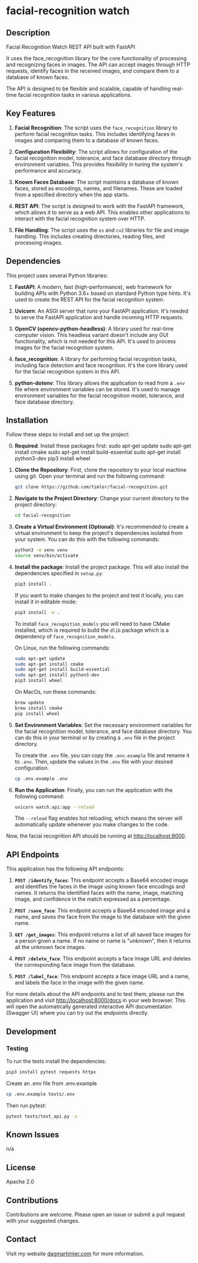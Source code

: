 # facial-recognition watch

## Description

Facial Recognition Watch REST API built with FastAPI

It uses the face_recognition library for the core functionality of processing and recognizing faces in images. The API can accept images through HTTP requests, identify faces in the received images, and compare them to a database of known faces.

The API is designed to be flexible and scalable, capable of handling real-time facial recognition tasks in various applications.

## Key Features

1. **Facial Recognition**: The script uses the `face_recognition` library to perform facial recognition tasks. This includes identifying faces in images and comparing them to a database of known faces.

2. **Configuration Flexibility**: The script allows for configuration of the facial recognition model, tolerance, and face database directory through environment variables. This provides flexibility in tuning the system's performance and accuracy.

3. **Known Faces Database**: The script maintains a database of known faces, stored as encodings, names, and filenames. These are loaded from a specified directory when the app starts.

4. **REST API**: The script is designed to work with the FastAPI framework, which allows it to serve as a web API. This enables other applications to interact with the facial recognition system over HTTP.

5. **File Handling**: The script uses the `os` and `cv2` libraries for file and image handling. This includes creating directories, reading files, and processing images.

## Dependencies

This project uses several Python libraries:

1. **FastAPI**: A modern, fast (high-performance), web framework for building APIs with Python 3.6+ based on standard Python type hints. It's used to create the REST API for the facial recognition system.

2. **Uvicorn**: An ASGI server that runs your FastAPI application. It's needed to serve the FastAPI application and handle incoming HTTP requests.

3. **OpenCV (opencv-python-headless)**: A library used for real-time computer vision. This headless variant doesn't include any GUI functionality, which is not needed for this API. It's used to process images for the facial recognition system.

4. **face_recognition**: A library for performing facial recognition tasks, including face detection and face recognition. It's the core library used for the facial recognition system in this API.

5. **python-dotenv**: This library allows the application to read from a `.env` file where environment variables can be stored. It's used to manage environment variables for the facial recognition model, tolerance, and face database directory.

## Installation

Follow these steps to install and set up the project:

0. **Required**: Install these packages first:
sudo apt-get update
sudo apt-get install cmake
sudo apt-get install build-essential
sudo apt-get install python3-dev
pip3 install wheel

1. **Clone the Repository**: First, clone the repository to your local machine using git. Open your terminal and run the following command:

    ```bash
    git clone https://github.com/timler/facial-recognition.git
    ```

2. **Navigate to the Project Directory**: Change your current directory to the project directory:

    ```bash
    cd facial-recognition
    ```

3. **Create a Virtual Environment (Optional)**: It's recommended to create a virtual environment to keep the project's dependencies isolated from your system. You can do this with the following commands:

    ```bash
    python3 -m venv venv
    source venv/bin/activate
    ```

4. **Install the package**: Install the project package. This will also install the dependencies specified in `setup.py`:

    ```bash
    pip3 install .
    ```

    If you want to make changes to the project and test it locally, you can install it in editable mode:

    ```bash
    pip3 install -e .
    ```
    
    To install `face_recognition_models` you will need to have CMake installed, which is required to build the `dlib` package which is a dependency of `face_recognition_models`.

    On Linux, run the following commands:
    ```bash
    sudo apt-get update
    sudo apt-get install cmake
    sudo apt-get install build-essential
    sudo apt-get install python3-dev
    pip3 install wheel
    ```

    On MacOs, run these commands:
    ```bash
    brew update
    brew install cmake
    pip install wheel
    ```

5. **Set Environment Variables**: Set the necessary environment variables for the facial recognition model, tolerance, and face database directory. You can do this in your terminal or by creating a `.env` file in the project directory. 

    To create the `.env` file, you can copy the `.env.example` file and rename it to `.env`. Then, update the values in the `.env` file with your desired configuration.

    ```bash
    cp .env.example .env
    ```

6. **Run the Application**: Finally, you can run the application with the following command:

    ```bash
    uvicorn watch.api:app --reload
    ```

    The `--reload` flag enables hot reloading, which means the server will automatically update whenever you make changes to the code.

Now, the facial recognition API should be running at [http://localhost:8000](http://localhost:8000).

## API Endpoints

This application has the following API endpoints:

1. **`POST /identify_faces`**: This endpoint accepts a Base64 encoded image and identifies the faces in the image using known face encodings and names. It returns the identified faces with the name, image, matching image, and confidence in the match expressed as a percentage.

2. **`POST /save_face`**: This endpoint accepts a Base64 encoded image and a name, and saves the face from the image to the database with the given name.

3. **`GET /get_images`**: This endpoint returns a list of all saved face images for a person given a name. If no name or name is "unknown", then it returns all the unknown face images.

4. **`POST /delete_face`**: This endpoint accepts a face image URL and deletes the corresponding face image from the database.

5. **`POST /label_face`**: This endpoint accepts a face image URL and a name, and labels the face in the image with the given name.

For more details about the API endpoints and to test them, please run the application and visit [http://localhost:8000/docs](http://localhost:8000/docs) in your web browser. This will open the automatically generated interactive API documentation (Swagger UI) where you can try out the endpoints directly.

## Development

### Testing

To run the tests install the dependencies:

```bash
pip3 install pytest requests httpx
```

Create an .env file from .env.example

```bash
cp .env.example tests/.env
```

Then run pytest:

```bash
pytest tests/test_api.py -s
```

## Known Issues

n/a

## License

Apache 2.0

## Contributions

Contributions are welcome. Please open an issue or submit a pull request with your suggested changes.

## Contact

Visit my website [dagmartimler.com](https://www.dagmartimler.com) for more information.
